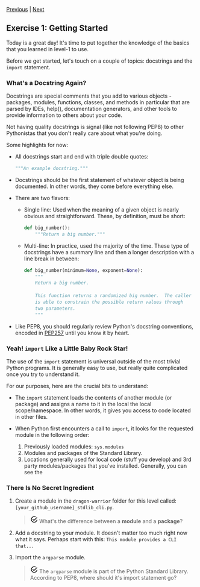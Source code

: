 [Previous](readme.md) |  [Next](exercise-2.md)
## Exercise 1: Getting Started
Today is a great day! It's time to put together the knowledge of the basics
that you learned in level-1 to use.

Before we get started, let's touch on a couple of topics: docstrings and
the `import` statement.

### What's a Docstring Again?
Docstrings are special comments that you add to various objects - packages,
modules, functions, classes, and methods in particular that are parsed by
IDEs, help(), documentation generators, and other tools to provide information
to others about your code.  

Not having quality docstrings is signal (like not
following PEP8) to other Pythonistas that you don't really care about what
you're doing.  

Some highlights for now:
- All docstrings start and end with triple double quotes: 
    
    ```python
    """An example docstring."""
    ```
- Docstrings should be the first statement of whatever object is being
documented. In other words, they come before everything else.
- There are two flavors:
    - Single line: Used when the meaning of a given object is nearly obvious
    and straightforward.  These, by definition, must be short:
        
        ```python
        def big_number():
            """Return a big number."""
        ```
    - Multi-line: In practice, used the majority of the time.  These type of
    docstrings have a summary line and then a longer description with a line
    break in between:
    
        ```python
        def big_number(minimum=None, exponent=None):
            """
            Return a big number.
             
            This function returns a randomized big number.  The caller 
            is able to constrain the possible return values through
            two parameters.
            """
        ```
- Like PEP8, you should regularly review Python's docstring conventions, 
encoded in [PEP257](https://www.python.org/dev/peps/pep-0257/) until 
you know it by heart.

### Yeah! `import` Like a Little Baby Rock Star!
The use of the `import` statement is universal outside of the most trivial
Python programs.  It is generally easy to use, but really quite complicated 
once you try to understand it.

For our purposes, here are the crucial bits to understand:
- The `import` statement loads the contents of another module (or package) and
assigns a name to it in the local the local scope/namespace.  In other words, 
it gives you access to code located in other files.

- When Python first encounters a call to `import`, it looks for the requested
module in the following order:
    1. Previously loaded modules: `sys.modules`
    1. Modules and packages of the Standard Library.
    1. Locations generally used for local code (stuff you develop) and 3rd
    party modules/packages that you've installed.  Generally, you can see
    the 
    


### There Is No Secret Ingredient
1. Create a module in the `dragon-warrior` folder for this level called:
`[your_github_username]_stdlib_cli.py`.  
   
    > ![Review](../images/reminder.png) What's the difference between a 
    **module** and a **package**?
1. Add a docstring to your module.  It doesn't matter too much right now
what it says.  Perhaps start with this: `This module provides a CLI that...`
1. Import the `argparse` module.
    
    > ![Review](../images/reminder.png) The `argparse` module is part of
    the Python Standard Library.  According to PEP8, where should it's 
    import statement go?
